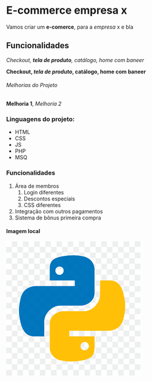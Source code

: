 # E-commerce empresa x

Vamos criar um **e-comerce**, para a *empresa* x e bla

## Funcionalidades

_Checkout, **tela de produto**, catálogo, home com baneer_

**Checkout, _tela de produto_, catálogo, home com baneer**

###### Melhorias do Projeto

__Melhoria 1__, _Melhoria 2_

### Linguagens do projeto:
* HTML
* CSS
* JS
* PHP
* MSQ

### Funcionalidades
1. Área de membros
   1. Login diferentes
   2. Descontos especiais
   3. CSS diferentes
2. Integração com outros pagamentos
3. Sistema de bônus primeira compra

#### Imagem local
![Logo do Python](img/python.png)
